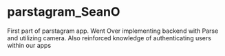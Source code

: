# parstagram_SeanO

First part of parstagram app. Went Over implementing backend with Parse and utilizing camera. Also reinforced knowledge of authenticating users within our apps
